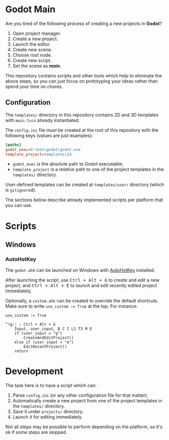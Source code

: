 # Godot Main

Are you tired of the following process of creating a new projects in **Godot**?

1. Open project manager.
2. Create a new project.
3. Launch the editor.
4. Create new scene.
5. Choose root node.
6. Create new script.
7. Set the scene as ***main***.

This repository contains scripts and other tools which help to eliminate the 
above steps, so you can just focus on prototyping your ideas rather than spend
your time on chores.

## Configuration

The `templates/` directory in this repository contains 2D and 3D templates with
`main.tscn` already instantiated.

The `config.ini` file *must* be created at the root of this repository with the
following keys (values are just examples):
```ini
[paths]
godot_exec=D:\bin\godot\godot.exe
template_project=templates\2d
```

- `godot_exec` is the absolute path to Godot executable;
- `template_project` is a *relative* path to one of the project templates in the
  `templates/` directory.
  
User-defined templates can be created at `templates/user/` directory (which is
`gitignore`d).

The sections below describe already implemented scripts per platform that you
can use.

# Scripts

## Windows

### AutoHotKey

The `godot.ahk` can be launched on Windows with
[AutoHotKey](https://www.autohotkey.com/) installed.

After launching the script, use <kbd>Ctrl + Alt + G</kbd> to *create* and edit a
new project, and <kbd>Ctrl + Alt + E</kbd> to *launch* and edit recently edited
project immediately.

Optionally, a `custom.ahk` can be created to override the default shortcuts. Make
sure to write `use_custom := True` at the top. For instance:
```ahk
use_custom := True

^!g:: ; Ctrl + Alt + G
	Input, user_input, B C I L1 T3 M E
	if (user_input = "g")
		CreateAndEditProject()
	else if (user_input = "e")
		EditRecentProject()
	return
```

# Development

The task here is to have a script which can:
1. Parse `config.ini` (or any other configuration file for that matter).
2. Automatically create a new project from one of the project templates in the
   `templates/` directory.
3. Save it under `projects/` directory.
4. Launch it for editing immediately.

Not all steps may be possible to perform depending on the platform, so it's ok
if some steps are skipped.
